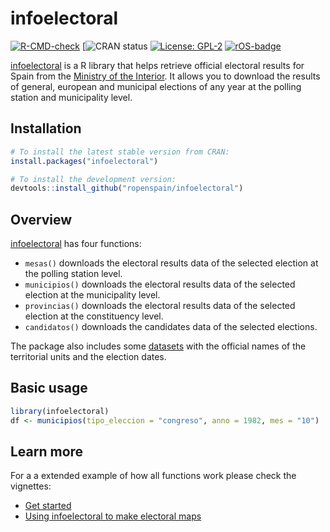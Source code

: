 # infoelectoral

<!-- badges: start -->

[![R-CMD-check](https://github.com/ropenspain/infoelectoral/workflows/R-CMD-check/badge.svg)](https://github.com/rOpenSpain/infoelectoral/actions) [![CRAN status](https://www.r-pkg.org/badges/version/infoelectoral) [![License: GPL-2](https://img.shields.io/badge/license-GPL--2-blue.svg)](https://cran.r-project.org/web/licenses/GPL-2) [![rOS-badge](https://ropenspain.github.io/rostemplate/reference/figures/ropenspain-badge.svg)](https://ropenspain.es/)

<!-- badges: end -->

[infoelectoral](https://ropenspain.github.io/infoelectoral/) is a R library that helps retrieve official electoral results for Spain from the [Ministry of the Interior](https://infoelectoral.interior.gob.es/es/inicio/). It allows you to download the results of general, european and municipal elections of any year at the polling station and municipality level.

## Installation

``` r
# To install the latest stable version from CRAN:
install.packages("infoelectoral")

# To install the development version:
devtools::install_github("ropenspain/infoelectoral")
```

## Overview

[infoelectoral](https://ropenspain.github.io/infoelectoral/) has four functions:

-   `mesas()` downloads the electoral results data of the selected election at the polling station level.
-   `municipios()` downloads the electoral results data of the selected election at the municipality level.
-   `provincias()` downloads the electoral results data of the selected election at the constituency level.
-   `candidatos()` downloads the candidates data of the selected elections.

The package also includes some [datasets](https://ropenspain.github.io/infoelectoral/reference/index.html#datasets) with the official names of the territorial units and the election dates.

## Basic usage

``` r
library(infoelectoral)
df <- municipios(tipo_eleccion = "congreso", anno = 1982, mes = "10")
```

## Learn more

For a a extended example of how all functions work please check the vignettes:

-   [Get started](https://ropenspain.github.io/infoelectoral/articles/infoelectoral.html)
-   [Using infoelectoral to make electoral maps](https://ropenspain.github.io/infoelectoral/articles/municipios.html)
